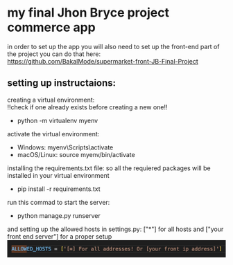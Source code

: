 # my final Jhon Bryce project commerce app

in order to set up the app you will also need to set up the front-end part of the project
you can do that here: https://github.com/BakalMode/supermarket-front-JB-Final-Project


## setting up instructaions:

creating a virtual environment:                                                                
!!check if one already exists before creating a new one!!
- python -m virtualenv myenv

activate the virtual environment:
- Windows: myenv\Scripts\activate
- macOS/Linux: source myenv/bin/activate

installing the requirements.txt file:
so all the requiered packages will be installed in your virtual environment
- pip install -r requirements.txt

run this commad to start the server:
- python manage.py runserver

and setting up the allowed hosts in settings.py:
["*"] for all hosts and ["your front end server"] for a proper setup
![HOSTS](readmeImages/allowed_hosts.jpg)


